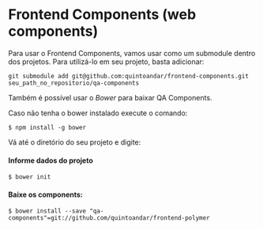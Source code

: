 Frontend Components (web components)
===================

Para usar o Frontend Components, vamos usar como um submodule dentro dos projetos. Para utilizá-lo em seu projeto, basta adicionar: 
```
git submodule add git@github.com:quintoandar/frontend-components.git seu_path_no_repositorio/qa-components
```

Também é possível usar o *Bower* para baixar QA Components.

Caso não tenha o bower instalado execute o comando:
```
$ npm install -g bower
```

Vá até o diretório do seu projeto e digite:
#### Informe dados do projeto
```
$ bower init
```

#### Baixe os components:
```
$ bower install --save "qa-components"=git://github.com/quintoandar/frontend-polymer
```
